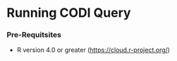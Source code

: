 # Running CODI Query

### Pre-Requitsites
  - R version 4.0 or greater (https://cloud.r-project.org/)
